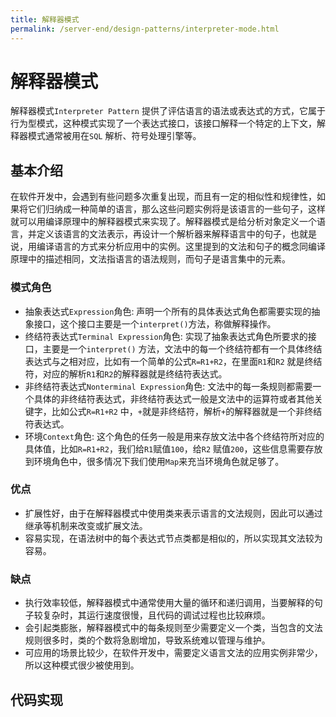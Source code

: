 ```yaml
---
title: 解释器模式
permalink: /server-end/design-patterns/interpreter-mode.html
---
```


# 解释器模式

解释器模式`Interpreter Pattern`
提供了评估语言的语法或表达式的方式，它属于行为型模式，这种模式实现了一个表达式接口，该接口解释一个特定的上下文，解释器模式通常被用在`SQL`
解析、符号处理引擎等。

## 基本介绍

在软件开发中，会遇到有些问题多次重复出现，而且有一定的相似性和规律性，如果将它们归纳成一种简单的语言，那么这些问题实例将是该语言的一些句子，这样就可以用编译原理中的解释器模式来实现了。解释器模式是给分析对象定义一个语言，并定义该语言的文法表示，再设计一个解析器来解释语言中的句子，也就是说，用编译语言的方式来分析应用中的实例。这里提到的文法和句子的概念同编译原理中的描述相同，文法指语言的语法规则，而句子是语言集中的元素。

### 模式角色

- 抽象表达式`Expression`角色: 声明一个所有的具体表达式角色都需要实现的抽象接口，这个接口主要是一个`interpret()`方法，称做解释操作。
- 终结符表达式`Terminal Expression`角色: 实现了抽象表达式角色所要求的接口，主要是一个`interpret()`
  方法，文法中的每一个终结符都有一个具体终结表达式与之相对应，比如有一个简单的公式`R=R1+R2`，在里面`R1`和`R2`
  就是终结符，对应的解析`R1`和`R2`的解释器就是终结符表达式。
- 非终结符表达式`Nonterminal Expression`角色:
  文法中的每一条规则都需要一个具体的非终结符表达式，非终结符表达式一般是文法中的运算符或者其他关键字，比如公式`R=R1+R2`
  中，`+`就是非终结符，解析`+`的解释器就是一个非终结符表达式。
- 环境`Context`角色: 这个角色的任务一般是用来存放文法中各个终结符所对应的具体值，比如`R=R1+R2`，我们给`R1`赋值`100`，给`R2`
  赋值`200`，这些信息需要存放到环境角色中，很多情况下我们使用`Map`来充当环境角色就足够了。

### 优点

- 扩展性好，由于在解释器模式中使用类来表示语言的文法规则，因此可以通过继承等机制来改变或扩展文法。
- 容易实现，在语法树中的每个表达式节点类都是相似的，所以实现其文法较为容易。

### 缺点

- 执行效率较低，解释器模式中通常使用大量的循环和递归调用，当要解释的句子较复杂时，其运行速度很慢，且代码的调试过程也比较麻烦。
- 会引起类膨胀，解释器模式中的每条规则至少需要定义一个类，当包含的文法规则很多时，类的个数将急剧增加，导致系统难以管理与维护。
- 可应用的场景比较少，在软件开发中，需要定义语言文法的应用实例非常少，所以这种模式很少被使用到。

## 代码实现
